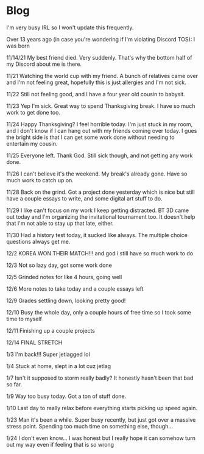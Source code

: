 # Blog

I'm very busy IRL so I won't update this frequently.

Over 13 years ago (in case you're wondering if I'm violating Discord TOS): I was born

11/14/21 My best friend died. Very suddenly. That's why the bottom half of my Discord about me is there.

11/21 Watching the world cup with my friend. A bunch of relatives came over and I'm not feeling great, hopefully this is just allergies and I'm not sick.

11/22 Still not feeling good, and I have a four year old cousin to babysit.

11/23 Yep I'm sick. Great way to spend Thanksgiving break. I have so much work to get done too.

11/24 Happy Thanksgiving? I feel horrible today. I'm just stuck in my room, and I don't know if I can hang out with my friends coming over today. I gues the bright side is that I can get some work done without needing to entertain my cousin.

11/25 Everyone left. Thank God. Still sick though, and not getting any work done.

11/26 I can't believe it's the weekend. My break's already gone. Have so much work to catch up on.

11/28 Back on the grind. Got a project done yesterday which is nice but still have a couple essays to write, and some digital art stuff to do.

11/29 I like can't focus on my work I keep getting distracted. BT 3D came out today and I'm organizing the invitational tournament too. It doesn't help that I'm not able to stay up that late, either.

11/30 Had a history test today, it sucked like always. The multiple choice questions always get me.

12/2 KOREA WON THEIR MATCH!!! and god i still have so much work to do

12/3 Not so lazy day, got some work done

12/5 Grinded notes for like 4 hours, going well

12/6 More notes to take today and a couple essays left

12/9 Grades settling down, looking pretty good!

12/10 Busy the whole day, only a couple hours of free time so I took some time to myself

12/11 Finishing up a couple projects

12/14 FINAL STRETCH

1/3 I'm back!!! Super jetlagged lol

1/4 Stuck at home, slept in a lot cuz jetlag

1/7 Isn't it supposed to storm really badly? It honestly hasn't been that bad so far.

1/9 Way too busy today. Got a ton of stuff done.

1/10 Last day to really relax before everything starts picking up speed again.

1/23 Man it's been a while. Super busy recently, but just got over a massive stress point. Spending too much time on something else, though...

1/24 I don't even know... I was honest but I really hope it can somehow turn out my way even if feeling that is so wrong
